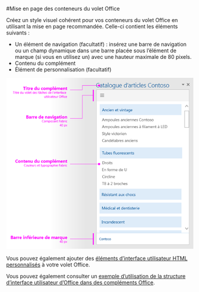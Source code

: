 #<a name="layout-for-task-pane-containers"></a>Mise en page des conteneurs du volet Office


Créez un style visuel cohérent pour vos conteneurs du volet Office en utilisant la mise en page recommandée. Celle-ci contient les éléments suivants : 

- Un élément de navigation (facultatif) : insérez une barre de navigation ou un champ dynamique dans une barre placée sous l’élément de marque (si vous en utilisez un) avec une hauteur maximale de 80 pixels.
- Contenu du complément
- Élément de personnalisation (facultatif)

![Mise en page d’un volet Office, avec des éléments de marque, de navigation et de contenu](../../../images/layouts_taskpane_v0.02.png)

Vous pouvez également ajouter des [éléments d’interface utilisateur HTML personnalisés](ui-elements.md#custom-HTML-based-UI) à votre volet Office.

Vous pouvez également consulter un [exemple d’utilisation de la structure d’interface utilisateur d’Office dans des compléments Office](https://github.com/OfficeDev/Office-Add-in-Fabric-UI-Sample).

<!-- Add sample template for content add-in and individual building blocks - Branding, Navigation bar or pivot, input, layout components -->
